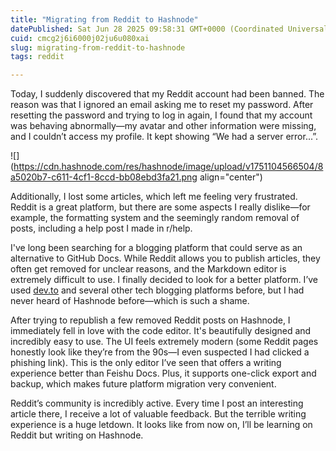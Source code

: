 ```yaml
---
title: "Migrating from Reddit to Hashnode"
datePublished: Sat Jun 28 2025 09:58:31 GMT+0000 (Coordinated Universal Time)
cuid: cmcg2j6i6000j02ju6u080xai
slug: migrating-from-reddit-to-hashnode
tags: reddit

---
```


Today, I suddenly discovered that my Reddit account had been banned. The reason was that I ignored an email asking me to reset my password. After resetting the password and trying to log in again, I found that my account was behaving abnormally—my avatar and other information were missing, and I couldn’t access my profile. It kept showing “We had a server error...”.

![](https://cdn.hashnode.com/res/hashnode/image/upload/v1751104566504/8a5020b7-c611-4cf1-8ccd-bb08ebd3fa21.png align="center")

Additionally, I lost some articles, which left me feeling very frustrated. Reddit is a great platform, but there are some aspects I really dislike—for example, the formatting system and the seemingly random removal of posts, including a help post I made in r/help.

I've long been searching for a blogging platform that could serve as an alternative to GitHub Docs. While Reddit allows you to publish articles, they often get removed for unclear reasons, and the Markdown editor is extremely difficult to use. I finally decided to look for a better platform. I’ve used [dev.to](http://dev.to) and several other tech blogging platforms before, but I had never heard of Hashnode before—which is such a shame.

After trying to republish a few removed Reddit posts on Hashnode, I immediately fell in love with the code editor. It's beautifully designed and incredibly easy to use. The UI feels extremely modern (some Reddit pages honestly look like they’re from the 90s—I even suspected I had clicked a phishing link). This is the only editor I’ve seen that offers a writing experience better than Feishu Docs. Plus, it supports one-click export and backup, which makes future platform migration very convenient.

Reddit’s community is incredibly active. Every time I post an interesting article there, I receive a lot of valuable feedback. But the terrible writing experience is a huge letdown. It looks like from now on, I’ll be learning on Reddit but writing on Hashnode.